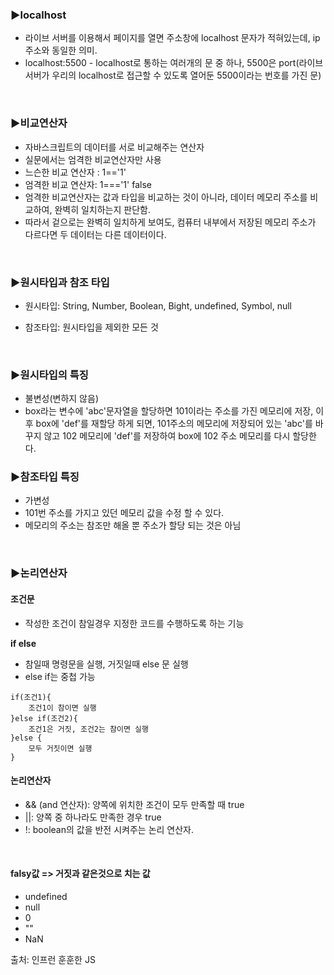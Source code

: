 ### ▶localhost

- 라이브 서버를 이용해서 페이지를 열면 주소창에 localhost 문자가 적혀있는데, ip주소와 동일한 의미.
- localhost:5500 - localhost로 통하는 여러개의 문 중 하나, 5500은 port(라이브 서버가 우리의 localhost로 접근할 수 있도록 열어둔 5500이라는 번호를 가진 문)

<br>

### ▶비교연산자 

- 자바스크립트의 데이터를 서로 비교해주는 연산자
- 실문에서는 엄격한 비교연산자만 사용
- 느슨한 비교 연산자 : 1=='1'
- 엄격한 비교 연산자: 1==='1' false
- 엄격한 비교연산자는 값과 타입을 비교하는 것이 아니라, 데이터 메모리 주소를 비교하여, 완벽히 일치하는지 판단함.
- 따라서 겉으로는 완벽히 일치하게 보여도, 컴퓨터 내부에서 저장된 메모리 주소가 다르다면 두 데이터는 다른 데이터이다.

<br>

### ▶원시타입과 참조 타입

- 원시타입: String, Number, Boolean, Bight, undefined, Symbol, null

- 참조타입: 원시타입을 제외한 모든 것

<br>

### ▶원시타입의 특징

- 불변성(변하지 않음)
- box라는 변수에 'abc'문자열을 할당하면 101이라는 주소를 가진 메모리에 저장, 이후 box에 'def'를 재할당 하게 되면, 101주소의 메모리에 저장되어 있는 'abc'를 바꾸지 않고 102 메모리에 'def'를 저장하여 box에 102 주소 메모리를 다시 할당한다.

### ▶참조타입 특징

- 가변성
- 101번 주소를 가지고 있던 메모리 값을 수정 할 수 있다.
- 메모리의 주소는 참조만 해올 뿐 주소가 할당 되는 것은 아님

<br>

### ▶논리연산자

#### 조건문

- 작성한 조건이 참일경우 지정한 코드를 수행하도록 하는 기능

**if else**

- 참일때 명령문을 실행, 거짓일때 else 문 실행
- else if는 중첩 가능

```
if(조건1){
	조건1이 참이면 실행
}else if(조건2){
	조건1은 거짓, 조건2는 참이면 실행
}else {
	모두 거짓이면 실행
}
```

#### 논리연산자

- && (and 연산자): 양쪽에 위치한 조건이 모두 만족할 때 true
- ||: 양쪽 중 하나라도 만족한 경우 true
- !: boolean의 값을 반전 시켜주는 논리 연산자.

<br> 

#### falsy값 => 거짓과 같은것으로 치는 값

- undefined
- null
- 0
- ""
- NaN



출처: 인프런 훈훈한 JS